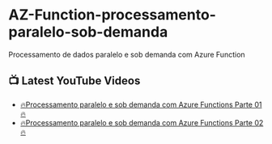 # AZ-Function-processamento-paralelo-sob-demanda
Processamento de dados paralelo e sob demanda com Azure Function

## 📺 Latest YouTube Videos
<!-- YOUTUBE:START -->
- [🔥Processamento paralelo e sob demanda com Azure Functions Parte 01🔥](https://youtu.be/vPYAqn82u-I)
- [🔥Processamento paralelo e sob demanda com Azure Functions Parte 02🔥](https://youtu.be/L3hiMlzycQk)
<!-- YOUTUBE:END -->
